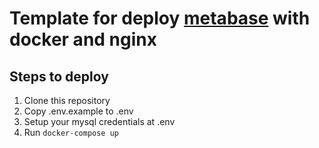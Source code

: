# Template for deploy [metabase](https://metabase.com) with docker and nginx

## Steps to deploy

1. Clone this repository
2. Copy .env.example to .env
3. Setup your mysql credentials at .env
4. Run `docker-compose up`
